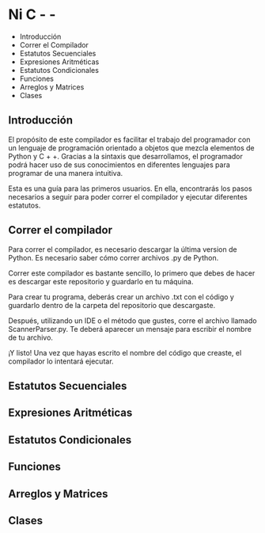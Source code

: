 <h1>Ni C - -</h1>

- Introducción
- Correr el Compilador
- Estatutos Secuenciales
- Expresiones Aritméticas
- Estatutos Condicionales
- Funciones
- Arreglos y Matrices
- Clases

<h2>Introducción</h2>
<p>El propósito de este compilador es facilitar el trabajo del programador con un lenguaje de programación orientado a objetos que mezcla elementos de Python y C + +. Gracias a la sintaxis que desarrollamos, el programador podrá hacer uso de sus conocimientos en diferentes lenguajes para programar de una manera intuitiva.</p>
<p>Esta es una guía para las primeros usuarios. En ella, encontrarás los pasos necesarios a seguir para poder correr el compilador y ejecutar diferentes estatutos.</p>

<h2>Correr el compilador</h2>
<p>Para correr el compilador, es necesario descargar la última version de Python. Es necesario saber cómo correr archivos .py de Python.</p>
<p>Correr este compilador es bastante sencillo, lo primero que debes de hacer es descargar este repositorio y guardarlo en tu máquina.</p>
<p>Para crear tu programa, deberás crear un archivo .txt con el código y guardarlo dentro de la carpeta del repositorio que descargaste.</p>
<p>Después, utilizando un IDE o el método que gustes, corre el archivo llamado ScannerParser.py. Te deberá aparecer un mensaje para escribir el nombre de tu archivo.</p>
<p>¡Y listo! Una vez que hayas escrito el nombre del código que creaste, el compilador lo intentará ejecutar.</p>

<h2>Estatutos Secuenciales</h2>

<h2>Expresiones Aritméticas</h2>

<h2>Estatutos Condicionales</h2>

<h2>Funciones</h2>

<h2>Arreglos y Matrices</h2>

<h2>Clases</h2>
